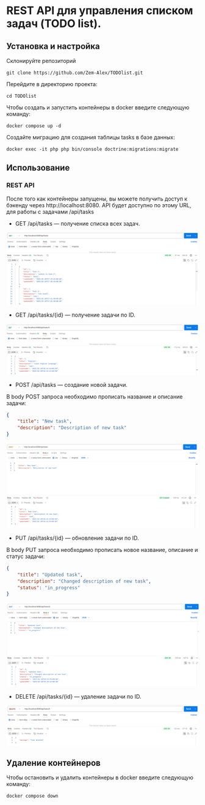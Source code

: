 # REST API для управления списком задач (TODO list).

## Установка и настройка
Склонируйте репозиторий
```shell
git clone https://github.com/Zem-Alex/TODOlist.git
```

Перейдите в директорию проекта:
```shell
cd TODOlist
```

Чтобы создать и запустить контейнеры в docker введите следующую команду:
```shell
docker compose up -d
```

Создайте миграцию для создания таблицы tasks в базе данных:
```shell
docker exec -it php php bin/console doctrine:migrations:migrate
```

## Использование
### REST API
После того как контейнеры запущены, вы можете получить доступ к бэкенду через http://localhost:8080.
API будет доступно по этому URL, для работы с задачами /api/tasks

- GET /api/tasks — получение списка всех задач.

![пример](assets/get_all_example.png)

- GET /api/tasks/{id} — получение задачи по ID.

![пример](assets/get_one_example.png)

- POST /api/tasks — создание новой задачи.

В body POST запроса необходимо прописать название и описание задачи:

```json
{
    "title": "New task",
    "description": "Description of new task"
}
```
![пример](assets/post_example.png)

- PUT /api/tasks/{id} — обновление задачи по ID.

В body PUT запроса необходимо прописать новое название, описание и статус задачи:

```json
{
    "title": "Updated task",
    "description": "Changed description of new task",
    "status": "in_progress"
}
```
![пример](assets/put_example.png)

- DELETE /api/tasks/{id} — удаление задачи по ID.

![пример](assets/delete_example.png)


## Удаление контейнеров
Чтобы остановить и удалить контейнеры в docker введите следующую команду:
```shell
docker compose down
```
	 

